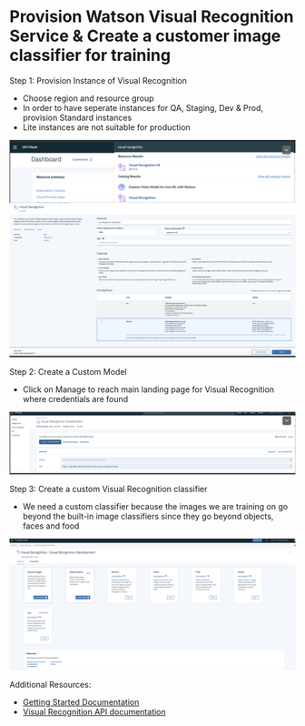 # Provision Watson Visual Recognition Service & Create a customer image classifier for training


Step 1: Provision Instance of Visual Recognition
- Choose region and resource group
- In order to have seperate instances for QA, Staging, Dev & Prod, provision Standard instances
- Lite instances are not suitable for production

![test](https://github.com/bmguillo/VisualRecognition/blob/master/img/pic1.png)
![test](https://github.com/bmguillo/VisualRecognition/blob/master/img/pic2.png)

Step 2: Create a Custom Model
- Click on Manage to reach main landing page for Visual Recognition where credentials are found

![test](https://github.com/bmguillo/VisualRecognition/blob/master/img/pic3.png)



Step 3: Create a custom Visual Recognition classifier
- We need a custom classifier because the images we are training on go beyond the built-in image classifiers since they go beyond objects, faces and food

![test](https://github.com/bmguillo/VisualRecognition/blob/master/img/pic4.png)






Additional Resources:
- [Getting Started Documentation](https://cloud.ibm.com/services/watson-vision-combined/crn%3Av1%3Abluemix%3Apublic%3Awatson-vision-combined%3Aus-south%3Aa%2F7d079bae5542b868586749125bad3e5b%3A719b0d28-22c9-489c-ae7b-2bfab84a857b%3A%3A?paneId=gettingStarted&new=true)
- [Visual Recognition API documentation](https://cloud.ibm.com/apidocs/visual-recognition)



